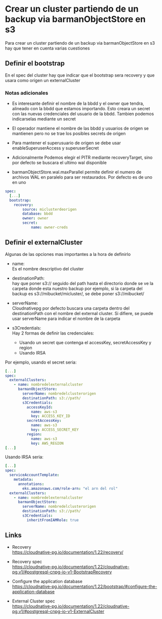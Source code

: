 # Crear un cluster partiendo de un backup via barmanObjectStore en s3

Para crear un cluster partiendo de un backup via barmanObjectStore en s3 hay que tener en cuenta varias cuestiones

## Definir el bootstrap

En el spec del cluster hay que indicar que el bootstrap sera recovery y que usara como origen un externalCluster

### Notas adicionales

- Es interesante definir el nombre de la bbdd y el owner que tendra, alineado con la bbdd que estamos importando. Esto creara un secret con las nuevas credenciales del usuario de la bbdd. Tambien podemos indicarselas mediante un secret

- El operador mantiene el nombre de las bbdd y usuarios de origen se mantienen pero no se trae los posibles secrets de origen

- Para mantener el superusuario de origen se debe usar enableSuperuserAccess y superuserSecret

- Adicionalmente Podemos elegir el PITR mediante recoveryTarget, sino por defecto se buscara el ultimo wal disponible

- barmanObjectStore.wal.maxParallel permite definir el numero de archivos WAL en paralelo para ser restaurados. Por defecto es de uno en uno

```yaml
spec:
  [...]
  bootstrap:
    recovery:
        source: miclusterdeorigen
        database: bbdd
        owner: owner
        secret:
            name: owner-creds
```

## Definir el externalCluster

Algunas de las opciones mas importantes a la hora de definirlo

- name:  
Es el nombre descriptivo del cluster

- destinationPath:  
hay que poner s3:// seguido del path hasta el directorio donde se ve la carpeta donde esta nuestro backup
por ejemplo, si la carpeta del backup es  s3://mibucket/micluster/, se debe poner s3://mibucket/

- serverName:  
Cloudnativepg por defecto buscara una carpeta dentro del destinationPath con el nombre del external cluster. Si difiere, se puede usar serverName para indicar el nombre de la carpeta

- s3Credentials:  
Hay 2 formas de definir las credenciales:
  - Usando un secret que contenga el accessKey, secretAccessKey y region
  - Usando IRSA

Por ejemplo, usando el secret seria:  

```yaml
[...]
spec:
  externalClusters:
    - name: nombredelexternalcluster
      barmanObjectStore:
        serverName: nombredelclusterorigen
        destinationPath: s3://path/
        s3Credentials:
          accessKeyId:
            name: aws-s3
            key: ACCESS_KEY_ID
          secretAccessKey:
            name: aws-s3
            key: ACCESS_SECRET_KEY
          region:
            name: aws-s3
            key: AWS_REGION
[...]
```

Usando IRSA seria:  

```yaml
[...]
spec:
  serviceAccountTemplate:
    metadata:
      annotations:
        eks.amazonaws.com/role-arn: "el arn del rol"
  externalClusters:
    - name: nombredelexternalcluster
      barmanObjectStore:
        serverName: nombredelclusterorigen
        destinationPath: s3://path/
        s3Credentials:
          inheritFromIAMRole: true
```

## Links

- Recovery  
<https://cloudnative-pg.io/documentation/1.22/recovery/>

- Recovery spec  
<https://cloudnative-pg.io/documentation/1.22/cloudnative-pg.v1/#postgresql-cnpg-io-v1-BootstrapRecovery>

- Configure the application database  
<https://cloudnative-pg.io/documentation/1.22/bootstrap/#configure-the-application-database>

- External Cluster spec  
<https://cloudnative-pg.io/documentation/1.22/cloudnative-pg.v1/#postgresql-cnpg-io-v1-ExternalCluster>
